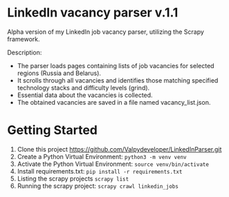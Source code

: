 # LinkedIn vacancy parser v.1.1
Alpha version of my LinkedIn job vacancy parser, utilizing the Scrapy framework.

Description:
- The parser loads pages containing lists of job vacancies for selected regions (Russia and Belarus).
- It scrolls through all vacancies and identifies those matching specified technology stacks and difficulty levels (grind).
- Essential data about the vacancies is collected.
- The obtained vacancies are saved in a file named vacancy_list.json.

# Getting Started

1. Clone this project https://github.com/Valpydeveloper/LinkedInParser.git
2. Create a Python Virtual Environment: `python3 -m venv venv`
3. Activate the Python Virtual Environment: `source venv/bin/activate`
4. Install requirements.txt: `pip install -r requirements.txt`
5. Listing the scrapy projects `scrapy list` 
6. Running the scrapy project: `scrapy crawl linkedin_jobs` 




